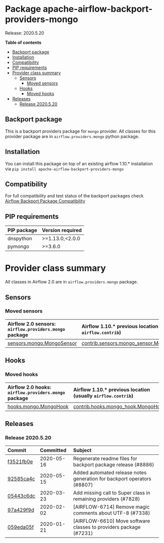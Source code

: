 <!--
 Licensed to the Apache Software Foundation (ASF) under one
 or more contributor license agreements.  See the NOTICE file
 distributed with this work for additional information
 regarding copyright ownership.  The ASF licenses this file
 to you under the Apache License, Version 2.0 (the
 "License"); you may not use this file except in compliance
 with the License.  You may obtain a copy of the License at

   http://www.apache.org/licenses/LICENSE-2.0

 Unless required by applicable law or agreed to in writing,
 software distributed under the License is distributed on an
 "AS IS" BASIS, WITHOUT WARRANTIES OR CONDITIONS OF ANY
 KIND, either express or implied.  See the License for the
 specific language governing permissions and limitations
 under the License.
 -->


# Package apache-airflow-backport-providers-mongo

Release: 2020.5.20

**Table of contents**

- [Backport package](#backport-package)
- [Installation](#installation)
- [Compatibility](#compatibility)
- [PIP requirements](#pip-requirements)
- [Provider class summary](#provider-class-summary)
    - [Sensors](#sensors)
        - [Moved sensors](#moved-sensors)
    - [Hooks](#hooks)
        - [Moved hooks](#moved-hooks)
- [Releases](#releases)
    - [Release 2020.5.20](#release-2020520)

## Backport package

This is a backport providers package for `mongo` provider. All classes for this provider package
are in `airflow.providers.mongo` python package.

## Installation

You can install this package on top of an existing airflow 1.10.* installation via
`pip install apache-airflow-backport-providers-mongo`

## Compatibility

For full compatibility and test status of the backport packages check
[Airflow Backport Package Compatibility](https://cwiki.apache.org/confluence/display/AIRFLOW/Backported+providers+packages+for+Airflow+1.10.*+series)

## PIP requirements

| PIP package   | Version required   |
|:--------------|:-------------------|
| dnspython     | &gt;=1.13.0,&lt;2.0.0    |
| pymongo       | &gt;=3.6.0            |

# Provider class summary

All classes in Airflow 2.0 are in `airflow.providers.mongo` package.




## Sensors



### Moved sensors

| Airflow 2.0 sensors: `airflow.providers.mongo` package                                                              | Airflow 1.10.* previous location (usually `airflow.contrib`)                                                                            |
|:--------------------------------------------------------------------------------------------------------------------|:----------------------------------------------------------------------------------------------------------------------------------------|
| [sensors.mongo.MongoSensor](https://github.com/apache/airflow/blob/master/airflow/providers/mongo/sensors/mongo.py) | [contrib.sensors.mongo_sensor.MongoSensor](https://github.com/apache/airflow/blob/v1-10-stable/airflow/contrib/sensors/mongo_sensor.py) |



## Hooks



### Moved hooks

| Airflow 2.0 hooks: `airflow.providers.mongo` package                                                          | Airflow 1.10.* previous location (usually `airflow.contrib`)                                                                  |
|:--------------------------------------------------------------------------------------------------------------|:------------------------------------------------------------------------------------------------------------------------------|
| [hooks.mongo.MongoHook](https://github.com/apache/airflow/blob/master/airflow/providers/mongo/hooks/mongo.py) | [contrib.hooks.mongo_hook.MongoHook](https://github.com/apache/airflow/blob/v1-10-stable/airflow/contrib/hooks/mongo_hook.py) |






## Releases

### Release 2020.5.20

| Commit                                                                                         | Committed   | Subject                                                                 |
|:-----------------------------------------------------------------------------------------------|:------------|:------------------------------------------------------------------------|
| [f3521fb0e](https://github.com/apache/airflow/commit/f3521fb0e36733d8bd356123e56a453fd37a6dca) | 2020-05-16  | Regenerate readme files for backport package release (#8886)            |
| [92585ca4c](https://github.com/apache/airflow/commit/92585ca4cb375ac879f4ab331b3a063106eb7b92) | 2020-05-15  | Added automated release notes generation for backport operators (#8807) |
| [05443c6dc](https://github.com/apache/airflow/commit/05443c6dc8100e791446bbcc0df04de6e34017bb) | 2020-03-23  | Add missing call to Super class in remaining providers (#7828)          |
| [97a429f9d](https://github.com/apache/airflow/commit/97a429f9d0cf740c5698060ad55f11e93cb57b55) | 2020-02-02  | [AIRFLOW-6714] Remove magic comments about UTF-8 (#7338)                |
| [059eda05f](https://github.com/apache/airflow/commit/059eda05f82fefce4410f44f761f945a27d83daf) | 2020-01-21  | [AIRFLOW-6610] Move software classes to providers package (#7231)       |

